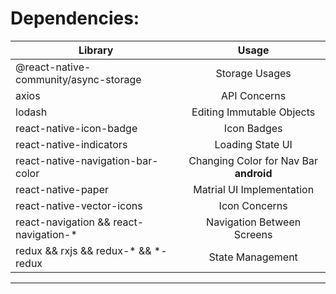 # Dependencies:

| Library        | Usage           |
| ------------- |:-------------:|
| @react-native-community/async-storage | Storage Usages |
| axios | API Concerns |
| lodash | Editing Immutable Objects |
| react-native-icon-badge | Icon Badges |
| react-native-indicators | Loading State UI |
| react-native-navigation-bar-color | Changing Color for Nav Bar **android** |
| react-native-paper | Matrial UI Implementation |
| react-native-vector-icons | Icon Concerns |
| react-navigation && react-navigation-* | Navigation Between Screens |
| redux && rxjs && redux-* && *-redux | State Management |
---
